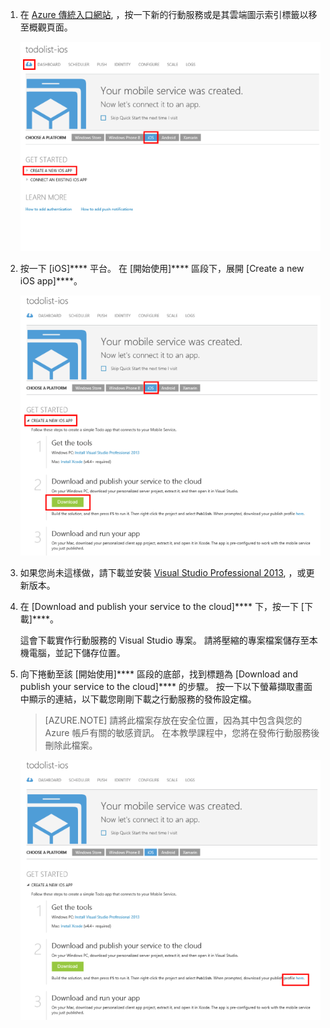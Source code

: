 1. 在 [Azure 傳統入口網站](https://manage.windowsazure.com/), ，按一下新的行動服務或是其雲端圖示索引標籤以移至概觀頁面。

    ![](./media/mobile-services-ios-download-service-locally/mobile-portal-quickstart-ios.png)

2. 按一下 [iOS]**** 平台。 在 [開始使用]**** 區段下，展開 [Create a new iOS app]****。

    ![](./media/mobile-services-ios-download-service-locally/download-service-project.png)

3. 如果您尚未這樣做，請下載並安裝 [Visual Studio Professional 2013](https://go.microsoft.com/fwLink/p/?LinkID=391934), ，或更新版本。

4. 在 [Download and publish your service to the cloud]**** 下，按一下 [下載]****。

    這會下載實作行動服務的 Visual Studio 專案。 請將壓縮的專案檔案儲存至本機電腦，並記下儲存位置。

5. 向下捲動至該 [開始使用]**** 區段的底部，找到標題為 [Download and publish your service to the cloud]**** 的步驟。 按一下以下螢幕擷取畫面中顯示的連結，以下載您剛剛下載之行動服務的發佈設定檔。
    > [AZURE.NOTE] 請將此檔案存放在安全位置，因為其中包含與您的 Azure 帳戶有關的敏感資訊。 在本教學課程中，您將在發佈行動服務後刪除此檔案。 

    ![](./media/mobile-services-ios-download-service-locally/download-publish-profile.png)








